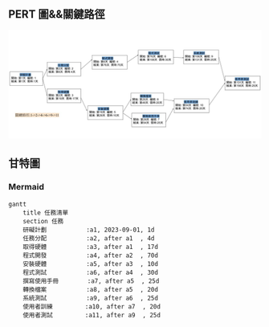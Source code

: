 ## PERT 圖&&關鍵路徑
![NKUST](https://github.com/C110118135/20230918/blob/main/pert_diagram%20%E7%9A%84%E5%89%AF%E6%9C%AC.jpg "NKUST")

## 甘特圖
### Mermaid
```mermaid
gantt
    title 任務清單
    section 任務
    研礙計劃           :a1, 2023-09-01, 1d
    任務分配           :a2, after a1  , 4d
    取得硬體           :a3, after a1  , 17d
    程式開發           :a4, after a2  , 70d
    安裝硬體           :a5, after a3  , 10d
    程式測試           :a6, after a4  , 30d
    撰寫使用手冊        :a7, after a5  , 25d
    轉換檔案           :a8, after a5  , 20d
    系統測試           :a9, after a6  , 25d
    使用者訓練         :a10, after a7  , 20d
    使用者測試         :a11, after a9  , 25d
``` 
